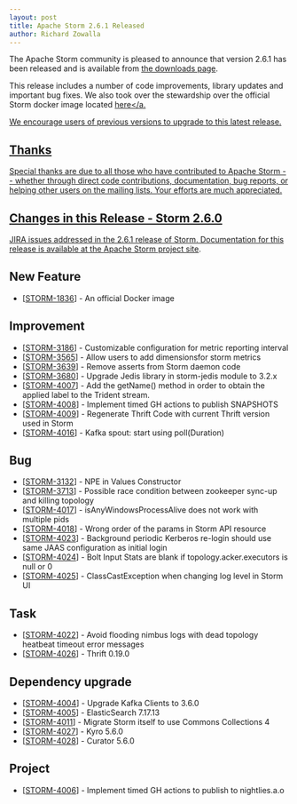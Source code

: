 ```yaml
---
layout: post
title: Apache Storm 2.6.1 Released
author: Richard Zowalla
---
```


The Apache Storm community is pleased to announce that version 2.6.1 has been
released and is available from [the downloads page](/downloads.html).

This release includes a number of code improvements, library updates and important bug fixes.
We also took over the stewardship over the official Storm docker image located <a href="https://hub.docker.com/_/storm">
here</a.

We encourage users of previous versions to upgrade to this latest release.

Thanks
------
Special thanks are due to all those who have contributed to Apache Storm -- whether
through direct code contributions, documentation, bug reports, or helping other
users on the mailing lists. Your efforts are much appreciated.


Changes in this Release - Storm 2.6.0
---------
<p>JIRA issues addressed in the 2.6.1 release of Storm. Documentation for this
    release is available at the <a href="https://storm.apache.org/">Apache Storm project site</a>.</p>

<h2>New Feature</h2>
<ul><li>[<a href="https://issues.apache.org/jira/browse/STORM-1836">STORM-1836</a>] - An official Docker image</li>
</ul>

<h2>Improvement</h2>
<ul><li>[<a href="https://issues.apache.org/jira/browse/STORM-3186">STORM-3186</a>] - Customizable configuration for metric reporting interval</li>
<li>[<a href="https://issues.apache.org/jira/browse/STORM-3565">STORM-3565</a>] - Allow users to add dimensionsfor storm metrics</li>
<li>[<a href="https://issues.apache.org/jira/browse/STORM-3639">STORM-3639</a>] - Remove asserts from Storm daemon code</li>
<li>[<a href="https://issues.apache.org/jira/browse/STORM-3680">STORM-3680</a>] - Upgrade Jedis library in storm-jedis module to 3.2.x</li>
<li>[<a href="https://issues.apache.org/jira/browse/STORM-4007">STORM-4007</a>] - Add the getName() method in order to obtain the applied label to the Trident stream.</li>
<li>[<a href="https://issues.apache.org/jira/browse/STORM-4008">STORM-4008</a>] - Implement timed GH actions to publish SNAPSHOTS</li>
<li>[<a href="https://issues.apache.org/jira/browse/STORM-4009">STORM-4009</a>] - Regenerate Thrift Code with current Thrift version used in Storm</li>
<li>[<a href="https://issues.apache.org/jira/browse/STORM-4016">STORM-4016</a>] - Kafka spout: start using poll(Duration)</li>
</ul>

<h2>Bug</h2>
<ul><li>[<a href="https://issues.apache.org/jira/browse/STORM-3132">STORM-3132</a>] - NPE in Values Constructor</li>
<li>[<a href="https://issues.apache.org/jira/browse/STORM-3713">STORM-3713</a>] - Possible race condition between zookeeper sync-up and killing topology</li>
<li>[<a href="https://issues.apache.org/jira/browse/STORM-4017">STORM-4017</a>] - isAnyWindowsProcessAlive does not work with multiple pids</li>
<li>[<a href="https://issues.apache.org/jira/browse/STORM-4018">STORM-4018</a>] - Wrong order of the params in Storm API resource</li>
<li>[<a href="https://issues.apache.org/jira/browse/STORM-4023">STORM-4023</a>] - Background periodic Kerberos re-login should use same JAAS configuration as initial login</li>
<li>[<a href="https://issues.apache.org/jira/browse/STORM-4024">STORM-4024</a>] - Bolt Input Stats are blank if topology.acker.executors is null or 0</li>
<li>[<a href="https://issues.apache.org/jira/browse/STORM-4025">STORM-4025</a>] - ClassCastException when changing log level in Storm UI</li>
</ul>

<h2>Task</h2>
<ul><li>[<a href="https://issues.apache.org/jira/browse/STORM-4022">STORM-4022</a>] - Avoid flooding nimbus logs with dead topology heatbeat timeout error messages</li>
<li>[<a href="https://issues.apache.org/jira/browse/STORM-4026">STORM-4026</a>] - Thrift 0.19.0</li>
</ul>

<h2>Dependency upgrade</h2>
<ul><li>[<a href="https://issues.apache.org/jira/browse/STORM-4004">STORM-4004</a>] - Upgrade Kafka Clients to 3.6.0</li>
<li>[<a href="https://issues.apache.org/jira/browse/STORM-4005">STORM-4005</a>] - ElasticSearch 7.17.13</li>
<li>[<a href="https://issues.apache.org/jira/browse/STORM-4011">STORM-4011</a>] - Migrate Storm itself to use Commons Collections 4</li>
<li>[<a href="https://issues.apache.org/jira/browse/STORM-4027">STORM-4027</a>] - Kyro 5.6.0</li>
<li>[<a href="https://issues.apache.org/jira/browse/STORM-4028">STORM-4028</a>] - Curator 5.6.0</li>
</ul>

<h2>Project</h2>
<ul><li>[<a href="https://issues.apache.org/jira/browse/STORM-4006">STORM-4006</a>] - Implement timed GH actions to publish to nightlies.a.o</li>
</ul>
